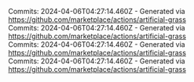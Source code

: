 Commits: 2024-04-06T04:27:14.460Z - Generated via https://github.com/marketplace/actions/artificial-grass
<br>
Commits: 2024-04-06T04:27:14.460Z - Generated via https://github.com/marketplace/actions/artificial-grass
<br>
Commits: 2024-04-06T04:27:14.460Z - Generated via https://github.com/marketplace/actions/artificial-grass
<br>
Commits: 2024-04-06T04:27:14.460Z - Generated via https://github.com/marketplace/actions/artificial-grass
<br>
